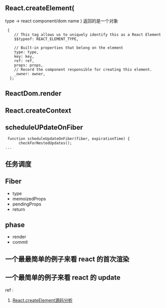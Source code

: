 ## React.createElement(
type -> react component/dom name
)
返回的是一个对象
```
 {
    // This tag allows us to uniquely identify this as a React Element
    $$typeof: REACT_ELEMENT_TYPE,

    // Built-in properties that belong on the element
    type: type,
    key: key,
    ref: ref,
    props: props,
    // Record the component responsible for creating this element.
    _owner: owner,
  };

```
## ReactDom.render

## React.createContext

## scheduleUPdateOnFiber

```
 function scheduleUpdateOnFiber(fiber, expirationTime) {
      checkForNestedUpdates();
...
```

## 任务调度
## Fiber
- type
- memoizedProps
- pendingProps
- return
## phase
- render
- commit

## 一个最最简单的例子来看 react 的首次渲染
## 一个最简单的例子来看 react 的 update
ref : 
1. [React.createElement源码分析](https://juejin.im/post/5dd0001cf265da0ba5279c2e)